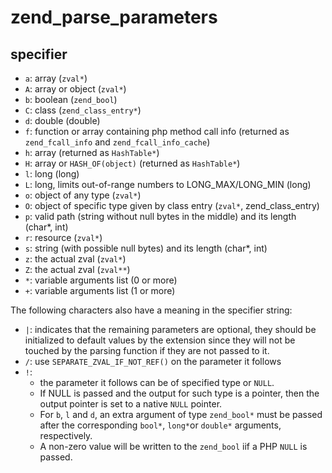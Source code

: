 # zend_parse_parameters

## specifier

- `a`: array (`zval*`)
- `A`: array or object (`zval*`)
- `b`: boolean (`zend_bool`)
- `C`: class (`zend_class_entry*`)
- `d`: double (double)
- `f`: function or array containing php method call info (returned as `zend_fcall_info` and `zend_fcall_info_cache`)
- `h`: array (returned as `HashTable*`)
- `H`: array or `HASH_OF(object)` (returned as `HashTable*`)
- `l`: long (long)
- `L`: long, limits out-of-range numbers to LONG_MAX/LONG_MIN (long)
- `o`: object of any type (`zval*`)
- `O`: object of specific type given by class entry (`zval*`, zend_class_entry)
- `p`: valid path (string without null bytes in the middle) and its length (char*, int)
- `r`: resource (`zval*`)
- `s`: string (with possible null bytes) and its length (char*, int)
- `z`: the actual zval (`zval*`)
- `Z`: the actual zval (`zval**`)
- `*`: variable arguments list (0 or more)
- `+`: variable arguments list (1 or more)

The following characters also have a meaning in the specifier string:
- `|`: indicates that the remaining parameters are optional, they should be initialized to default values by the extension since they will not be touched by the parsing function if they are not passed to it.
- `/`: use `SEPARATE_ZVAL_IF_NOT_REF()` on the parameter it follows
- `!`:
    - the parameter it follows can be of specified type or `NULL`.
    - If NULL is passed and the output for such type is a pointer, then the output pointer is set to a native `NULL` pointer.
    - For `b`, `l` and `d`, an extra argument of type `zend_bool*` must be passed after the corresponding `bool*`, `long*`or `double*` arguments, respectively.
    - A non-zero value will be written to the `zend_bool` iif a PHP `NULL` is passed.
